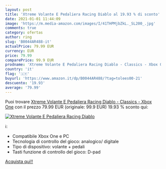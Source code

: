 ```yaml
---
layout: post
title: 'Xtreme Volante E Pedaliera Racing Diablo al 19.93 % di sconto'
date: 2021-01-01 11:44:09
image: 'https://m.media-amazon.com/images/I/41THPMjbZkL._SL200_.jpg'
comments: true
category: ofertas
author: ring
slug: 'B0044AR488-it'
actualPrice: 79.99 EUR
currency: EUR
price: 79.99
comparePrice: 99.9 EUR
prodname: 'Xtreme Volante E Pedaliera Racing Diablo - Classics - Xbox One'
country: 'it'
flag: '🇮🇹'
buyurl: 'https://www.amazon.it/dp/B0044AR488/?tag=tolees00-21'
descuento: '19.93'
average: '79.99'
---
```


Puoi trovare [Xtreme Volante E Pedaliera Racing Diablo - Classics - Xbox One](https://www.amazon.it/dp/B0044AR488/?tag=tolees00-21) con il prezzo 79.99 EUR (originale: 99.9 EUR) 19.93 % sconto qui:

[![Xtreme Volante E Pedaliera Racing Diablo](https://m.media-amazon.com/images/I/41THPMjbZkL._SL200_.jpg)](https://www.amazon.it/dp/B0044AR488/?tag=tolees00-21)

ℹ️:

- Compatibile Xbox One e PC
- Tecnologia di controllo del gioco: analogico/ digitale
- Tipo di dispositivo: volante + pedali
- Tasti funzione di controllo del gioco: D-pad

[Acquista qui!!](https://www.amazon.it/dp/B0044AR488/?tag=tolees00-21)
